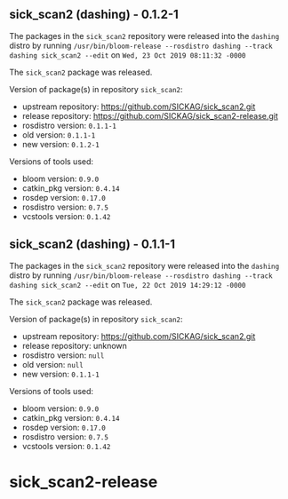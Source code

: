 ## sick_scan2 (dashing) - 0.1.2-1

The packages in the `sick_scan2` repository were released into the `dashing` distro by running `/usr/bin/bloom-release --rosdistro dashing --track dashing sick_scan2 --edit` on `Wed, 23 Oct 2019 08:11:32 -0000`

The `sick_scan2` package was released.

Version of package(s) in repository `sick_scan2`:

- upstream repository: https://github.com/SICKAG/sick_scan2.git
- release repository: https://github.com/SICKAG/sick_scan2-release.git
- rosdistro version: `0.1.1-1`
- old version: `0.1.1-1`
- new version: `0.1.2-1`

Versions of tools used:

- bloom version: `0.9.0`
- catkin_pkg version: `0.4.14`
- rosdep version: `0.17.0`
- rosdistro version: `0.7.5`
- vcstools version: `0.1.42`


## sick_scan2 (dashing) - 0.1.1-1

The packages in the `sick_scan2` repository were released into the `dashing` distro by running `/usr/bin/bloom-release --rosdistro dashing --track dashing sick_scan2 --edit` on `Tue, 22 Oct 2019 14:29:12 -0000`

The `sick_scan2` package was released.

Version of package(s) in repository `sick_scan2`:

- upstream repository: https://github.com/SICKAG/sick_scan2.git
- release repository: unknown
- rosdistro version: `null`
- old version: `null`
- new version: `0.1.1-1`

Versions of tools used:

- bloom version: `0.9.0`
- catkin_pkg version: `0.4.14`
- rosdep version: `0.17.0`
- rosdistro version: `0.7.5`
- vcstools version: `0.1.42`


# sick_scan2-release